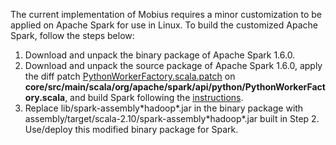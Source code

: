 The current implementation of Mobius requires a minor customization to be applied on Apache Spark for use in Linux. To build the customized Apache Spark, follow the steps below:

1. Download and unpack the binary package of Apache Spark 1.6.0.
2. Download and unpack the source package of Apache Spark 1.6.0, apply the diff patch [PythonWorkerFactory.scala.patch](./PythonWorkerFactory.scala.patch) on **core/src/main/scala/org/apache/spark/api/python/PythonWorkerFactory.scala**, and build Spark following the [instructions](http://spark.apache.org/docs/latest/building-spark.html).
3. Replace lib/spark-assembly\*hadoop\*.jar in the binary package with assembly/target/scala-2.10/spark-assembly\*hadoop\*.jar built in Step 2. Use/deploy this modified binary package for Spark.